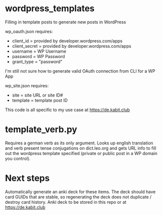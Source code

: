 # wordpress_templates
Filling in template posts to generate new posts in WordPress

wp_oauth.json requires:
* client_id = provided by developer.wordpress.com/apps
* client_secret = provided by developer.wordpress.com/apps
* username = WP Username
* password = WP Password
* grant_type = "password"

I'm still not sure how to generate valid OAuth connection from CLI for a WP App

wp_site.json requires:
* site = site URL or site ID#
* template = template post ID

This code is all specific to my use case at https://de.kabit.club

# template_verb.py

Requires a german verb as its only argument. Looks up english translation and verb present tense conjugations on dict.leo.org and gets URL info to fill out the wordpress template specified (private or public post in a WP domain you control).

# Next steps

Automatically generate an anki deck for these items. The deck should have card GUIDs that are stable, so regenerating the deck does not duplicate / destroy card history. Anki deck to be stored in this repo or at https://de.kabit.club
